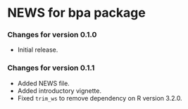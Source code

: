 # NEWS for bpa package

### Changes for version 0.1.0

* Initial release.

### Changes for version 0.1.1
* Added NEWS file.
* Added introductory vignette.
* Fixed `trim_ws` to remove dependency on R version 3.2.0.

